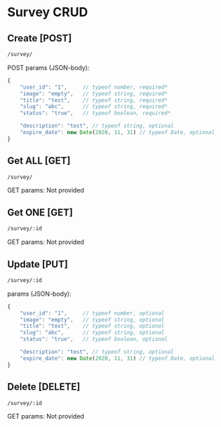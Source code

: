 # Survey CRUD

## Create [POST]

```bash
/survey/
```

POST params (JSON-body):
```javascript
{
    "user_id": "1",     // typeof number, required*
    "image": "empty",   // typeof string, required*
    "title": "test",    // typeof string, required*
    "slug": "abc",      // typeof string, required*
    "status": "true",   // typeof boolean, required*

    "description": "test", // typeof string, optional
    "expire_date": new Date(2020, 11, 31) // typeof Date, optional
}
```

## Get ALL [GET]

```bash
/survey/
```

GET params: Not provided

## Get ONE [GET]

```bash
/survey/:id
```

GET params: Not provided

## Update [PUT]

```bash
/survey/:id
```

params (JSON-body):
```javascript
{
    "user_id": "1",     // typeof number, optional
    "image": "empty",   // typeof string, optional
    "title": "test",    // typeof string, optional
    "slug": "abc",      // typeof string, optional
    "status": "true",   // typeof boolean, optional

    "description": "test", // typeof string, optional
    "expire_date": new Date(2020, 11, 31) // typeof Date, optional
}
```

## Delete [DELETE]

```bash
/survey/:id
```

GET params: Not provided